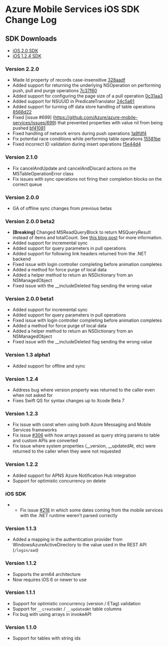 # Azure Mobile Services iOS SDK Change Log

## SDK Downloads
- [iOS 2.0 SDK](http://aka.ms/gc6fex)
- [iOS 1.2.4 SDK](http://aka.ms/kymw2g)

### Version 2.2.0
- Made Id property of records case-insensitive [328aadf](https://github.com/Azure/azure-mobile-services/commit/328aadf)
- Added support for returning the underlying NSOperation on performing push, pull and purge operations [7c37f60](https://github.com/Azure/azure-mobile-services/commit/7c37f60)
- Added support for configuring the page size of a pull operation [0c31aa3](https://github.com/Azure/azure-mobile-services/commit/0c31aa3)
- Added support for NSUUID in PredicateTranslator [24c5a61](https://github.com/Azure/azure-mobile-services/commit/24c5a61)
- Added support for turning off data store handling of table operations [8568d22](https://github.com/Azure/azure-mobile-services/commit/8568d22)
- Fixed [issue #699] (https://github.com/Azure/azure-mobile-services/issues/699) that prevented properties with value nil from being pushed [bf41081](https://github.com/Azure/azure-mobile-services/commit/bf41081)
- Fixed handling of network errors during push operations [1a9fdf4](https://github.com/Azure/azure-mobile-services/commit/1a9fdf4)
- Fix potential race conditions while performing table operations [15581be](https://github.com/Azure/azure-mobile-services/commit/15581be)
- Fixed incorrect ID validation during insert operations [f5e44d4](https://github.com/Azure/azure-mobile-services/commit/f5e44d4)

### Version 2.1.0
- Fix cancelAndUpdate and cancelAndDiscard actions on the MSTableOperationError class
- Fix issues with sync operations not firing their completion blocks on the correct queue

### Version 2.0.0
- GA of offline sync changes from previous betas

### Version 2.0.0 beta2
- **[Breaking]** Changed MSReadQueryBlock to return MSQueryResult instead of items and totalCount. See [this blog post](http://azure.microsoft.com/blog/2014/10/07/mobile-services-beta-ios-sdk-released/) for more information.
- Added support for incremental sync
- Added support for query parameters in pull operations
- Added support for following link headers returned from the .NET backend
- Fixed issue with login controller completing before animation completes
- Added a method for force purge of local data
- Added a helper method to return an NSDictionary from an NSManagedObject
- Fixed issue with the __includeDeleted flag sending the wrong value

### Version 2.0.0 beta1

- Added support for incremental sync
- Added support for query parameters in pull operations
- Fixed issue with login controller completing before animation completes
- Added a method for force purge of local data
- Added a helper method to return an NSDictionary from an NSManagedObject
- Fixed issue with the __includeDeleted flag sending the wrong value

### Version 1.3 alpha1
- Added support for offline and sync

### Version 1.2.4
- Address bug where version property was returned to the caller even when not asked for
- Fixes Swift QS for syntax changes up to Xcode Beta 7

### Version 1.2.3
- Fix issue with const when using both Azure Messaging and Mobile Services frameworks
- Fix issue [#306](https://github.com/Azure/azure-mobile-services/issues/306) with how arrays passed as query string params to table and custom APIs are converted 
- Fix issue where system properties (__version, __updatedAt, etc) were returned to the caller when they were not requested

### Version 1.2.2
- Added support for APNS Azure Notification Hub integration
- Support for optimistic concurrency on delete

### iOS SDK
- - Fix issue [#218](https://github.com/WindowsAzure/azure-mobile-services/issues/218) in which some dates coming from the mobile services with the .NET runtime weren't parsed correctly

### Version 1.1.3
- Added a mapping in the authentication provider from WindowsAzureActiveDirectory to the value used in the REST API (`/login/aad`)

### Version 1.1.2
- Supports the arm64 architecture
- Now requires iOS 6 or newer to use 

### Version 1.1.1
- Support for optimistic concurrency (version / ETag) validation
- Support for `__createdAt` / `__updatedAt` table columns
- Fix bug with using arrays in invokeAPI

### Version 1.1.0
- Support for tables with string ids

